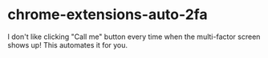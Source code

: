 # chrome-extensions-auto-2fa
I don't like clicking "Call me" button every time when the multi-factor screen shows up! This automates it for you.
